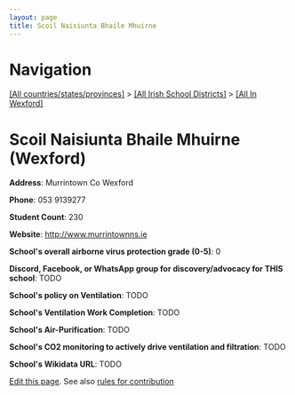 ```yaml
---
layout: page
title: Scoil Naisiunta Bhaile Mhuirne
---
```

# Navigation

[[All countries/states/provinces]](../../..) > [[All Irish School Districts]](../..) > [[All In Wexford]](..)

# Scoil Naisiunta Bhaile Mhuirne (Wexford)

**Address**: Murrintown Co Wexford

**Phone**: 053 9139277

**Student Count**: 230

**Website**: <http://www.murrintownns.ie>

**School's overall airborne virus protection grade (0-5)**: 0

**Discord, Facebook, or WhatsApp group for discovery/advocacy for THIS school**: TODO

**School's policy on Ventilation**: TODO

**School's Ventilation Work Completion**: TODO

**School's Air-Purification**: TODO

**School's CO2 monitoring to actively drive ventilation and filtration**: TODO

**School's Wikidata URL**: TODO


[Edit this page](https://github.com/ventilate-schools/Ireland/edit/main/./Wexford/Scoil_Naisiunta_Bhaile_Mhuirne.md). See also [rules for contribution](../../../contribution-rules/)
